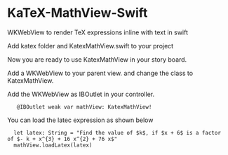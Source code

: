 # KaTeX-MathView-Swift
WKWebView to render TeX expressions inline with text in swift


Add katex folder and KatexMathView.swift to your project

Now you are ready to use KatexMathView in your story board. 

Add a WKWebView to your parent view. and change the class to KatexMathView. 

Add the WKWebView as IBOutlet in your controller. 
```
   @IBOutlet weak var mathView: KatexMathView!
```

You can load the latec expression as shown below
```
  let latex: String = "Find the value of $k$, if $x + 6$ is a factor of $- k + x^{3} + 16 x^{2} + 76 x$"
  mathView.loadLatex(latex)
```
